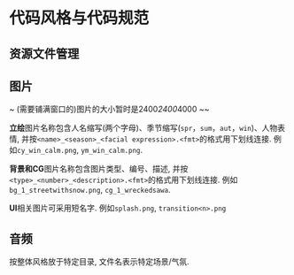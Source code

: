 # 代码风格与代码规范


## 资源文件管理

## 图片

~ (需要铺满窗口的)图片的大小暂时是2400*2400*4000 ~~

**立绘**图片名称包含人名缩写(两个字母)、季节缩写(`spr`，`sum`，`aut`，`win`)、人物表情, 并按`<name>_<season>_<facial expression>.<fmt>`的格式用下划线连接. 例如`cy_win_calm.png`, `ym_win_calm.png`.

**背景和CG**图片名称包含图片类型、编号、描述, 并按`<type>_<number>_<description>.<fmt>`的格式用下划线连接. 例如`bg_1_streetwithsnow.png`, `cg_1_wreckedsawa`.

**UI**相关图片可采用短名字. 例如`splash.png`, `transition<n>.png`

## 音频

按整体风格放于特定目录, 文件名表示特定场景/气氛.